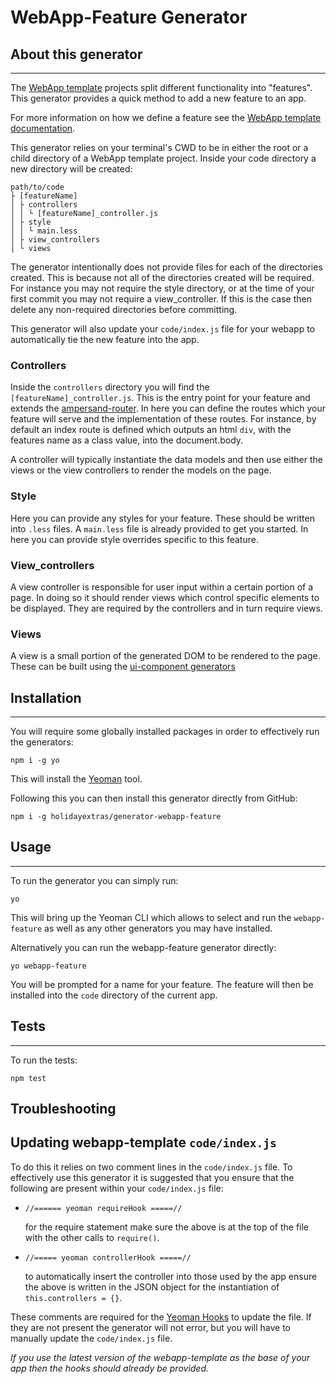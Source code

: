 # WebApp-Feature Generator

## About this generator
---

The [WebApp template](https://github.com/holidayextras/webapp-template) projects split different functionality into "features". 
This generator provides a quick method to add a new feature to an app.

For more information on how we define a feature see the [WebApp template documentation](https://github.com/holidayextras/webapp-template#what-constitutes-a-feature-anyway).

This generator relies on your terminal's CWD to be in either the root or a child directory of a WebApp template project.
Inside your code directory a new directory will be created:

```
path/to/code
├ [featureName]
│ ├ controllers
│ │ └ [featureName]_controller.js
│ ├ style
│ │ └ main.less
│ ├ view_controllers
│ └ views
```

The generator intentionally does not provide files for each of the directories created.
This is because not all of the directories created will be required.
For instance you may not require the style directory, or at the time of your first commit you may not require a view_controller.
If this is the case then delete any non-required directories before committing.

This generator will also update your `code/index.js` file for your webapp to automatically tie the new feature into the app.

### Controllers
Inside the `controllers` directory you will find the `[featureName]_controller.js`.
This is the entry point for your feature and extends the [ampersand-router](https://github.com/ampersandjs/ampersand-router).
In here you can define the routes which your feature will serve and the implementation of these routes.
For instance, by default an index route is defined which outputs an html `div`, with the features name as a class value, into the document.body.

A controller will typically instantiate the data models and then use either the views or the view controllers to render the models on the page.

### Style
Here you can provide any styles for your feature. These should be written into `.less` files.
A `main.less` file is already provided to get you started.
In here you can provide style overrides specific to this feature.

### View_controllers
A view controller is responsible for user input within a certain portion of a page.
In doing so it should render views which control specific elements to be displayed.
They are required by the controllers and in turn require views.

### Views
A view is a small portion of the generated DOM to be rendered to the page. These can be built using the [ui-component generators](https://github.com/holidayextras/generator-ui-component)

## Installation
---

You will require some globally installed packages in order to effectively run the generators:

`npm i -g yo`

This will install the [Yeoman](http://yeoman.io/) tool.

Following this you can then install this generator directly from GitHub:

`npm i -g holidayextras/generator-webapp-feature`

## Usage
---

To run the generator you can simply run:

`yo`

This will bring up the Yeoman CLI which allows to select and run the `webapp-feature` as well as any other generators you may have installed.

Alternatively you can run the webapp-feature generator directly:

`yo webapp-feature`

You will be prompted for a name for your feature. The feature will then be installed into the `code` directory of the current app.

## Tests
---

To run the tests:

`npm test`

## Troubleshooting

## Updating webapp-template `code/index.js`

To do this it relies on two comment lines in the `code/index.js` file. 
To effectively use this generator it is suggested that you ensure that the following are present within your `code/index.js` file:

- `//====== yeoman requireHook =====//`
    
    for the require statement make sure the above is at the top of the file with the other calls to `require()`.
- `//===== yeoman controllerHook =====//`

    to automatically insert the controller into those used by the app ensure the above is written in the JSON object for the instantiation of `this.controllers = {}`.

These comments are required for the [Yeoman Hooks](http://remy.bach.me.uk/blog/2013/10/updating-existing-files-with-yeoman/) to update the file.
If they are not present the generator will not error, but you will have to manually update the `code/index.js` file.

*If you use the latest version of the webapp-template as the base of your app then the hooks should already be provided.*